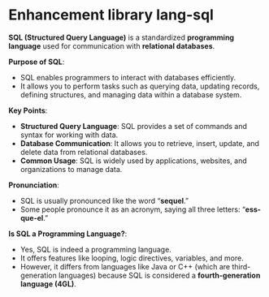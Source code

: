 # Enhancement library lang-sql

**SQL (Structured Query Language)** is a standardized **programming language** used for communication with **relational databases**.

**Purpose of SQL**:

- SQL enables programmers to interact with databases efficiently.
- It allows you to perform tasks such as querying data, updating records, defining structures, and managing data within a database system.

**Key Points**:

- **Structured Query Language**: SQL provides a set of commands and syntax for working with data.
- **Database Communication**: It allows you to retrieve, insert, update, and delete data from relational databases.
- **Common Usage**: SQL is widely used by applications, websites, and organizations to manage data.

**Pronunciation**:

- SQL is usually pronounced like the word “**sequel**.”
- Some people pronounce it as an acronym, saying all three letters: “**ess-que-el**.”

**Is SQL a Programming Language?**:

- Yes, SQL is indeed a programming language.
- It offers features like looping, logic directives, variables, and more.
- However, it differs from languages like Java or C++ (which are third-generation languages) because SQL is considered a **fourth-generation language (4GL)**.
